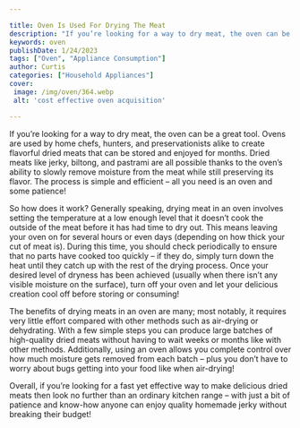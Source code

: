 ```yaml
---

title: Oven Is Used For Drying The Meat
description: "If you’re looking for a way to dry meat, the oven can be a great tool. Ovens are used by home chefs, hunters, and preservationists...find out now"
keywords: oven
publishDate: 1/24/2023
tags: ["Oven", "Appliance Consumption"]
author: Curtis
categories: ["Household Appliances"]
cover: 
 image: /img/oven/364.webp
 alt: 'cost effective oven acquisition'

---
```


If you’re looking for a way to dry meat, the oven can be a great tool. Ovens are used by home chefs, hunters, and preservationists alike to create flavorful dried meats that can be stored and enjoyed for months. Dried meats like jerky, biltong, and pastrami are all possible thanks to the oven’s ability to slowly remove moisture from the meat while still preserving its flavor. The process is simple and efficient – all you need is an oven and some patience!

So how does it work? Generally speaking, drying meat in an oven involves setting the temperature at a low enough level that it doesn’t cook the outside of the meat before it has had time to dry out. This means leaving your oven on for several hours or even days (depending on how thick your cut of meat is). During this time, you should check periodically to ensure that no parts have cooked too quickly – if they do, simply turn down the heat until they catch up with the rest of the drying process. Once your desired level of dryness has been achieved (usually when there isn’t any visible moisture on the surface), turn off your oven and let your delicious creation cool off before storing or consuming!

The benefits of drying meats in an oven are many; most notably, it requires very little effort compared with other methods such as air-drying or dehydrating. With a few simple steps you can produce large batches of high-quality dried meats without having to wait weeks or months like with other methods. Additionally, using an oven allows you complete control over how much moisture gets removed from each batch – plus you don’t have to worry about bugs getting into your food like when air-drying!

Overall, if you’re looking for a fast yet effective way to make delicious dried meats then look no further than an ordinary kitchen range – with just a bit of patience and know-how anyone can enjoy quality homemade jerky without breaking their budget!

